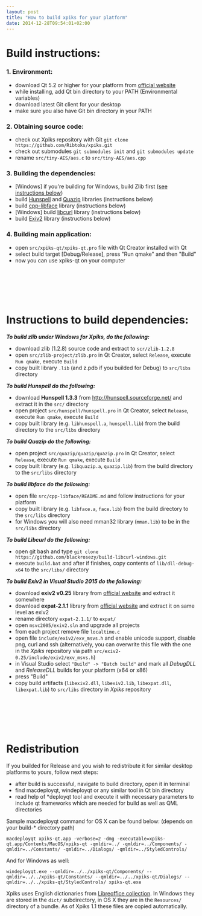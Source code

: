 ```yaml
---
layout: post
title: "How to build xpiks for your platform"
date: 2014-12-28T09:54:01+02:00
---
```


# Build instructions:

### 1. Environment:

- download Qt 5.2 or higher for your platform from <a href="http://qt.io/">official website</a>
- while installing, add Qt bin directory to your PATH (Environmental variables)
- download latest Git client for your desktop
- make sure you also have Git bin directory in your PATH

### 2. Obtaining source code:

- check out Xpiks repository with Git `git clone https://github.com/Ribtoks/xpiks.git`
- check out submodules `git submodules init` and `git submodules update`
- rename `src/tiny-AES/aes.c` to `src/tiny-AES/aes.cpp`

### 3. Building the dependencies:

- <span class="gray">[Windows]</span> if you're building for Windows, build Zlib first (<a href="#zlib">see instructions below</a>)
- build <a href="#hunspell">Hunspell</a> and <a href="#quazip">Quazip</a> libraries (instructions below)
- build <a href="#libface">cpp-libface</a> library (instructions below)
- <span class="gray">[Windows]</span> build <a href="#libcurl">libcurl</a> library (instructions below)
- build <a href="#exiv2">Exiv2</a> library (instructions below)

### 4. Building main application:

- open `src/xpiks-qt/xpiks-qt.pro` file with Qt Creator installed with Qt
- select build target [Debug/Release], press "Run qmake" and then "Build"
- now you can use xpiks-qt on your computer

&nbsp;

&nbsp;

&nbsp;

# Instructions to build dependencies:

***<span id="zlib">To build zlib under Windows for Xpiks, do the following:</span>***

- download zlib (1.2.8) source code and extract to `scr/zlib-1.2.8`
- open `src/zlib-project/zlib.pro` in Qt Creator, select `Release`, execute `Run qmake`, execute `Build`
- copy built library `.lib` (and z.pdb if you builded for Debug) to `src/libs` directory

***<span id="hunspell">To build Hunspell do the following:</span>***

- download **Hunspell 1.3.3** from http://hunspell.sourceforge.net/ and extract it in the `src/` directory
- open project `src/hunspell/hunspell.pro` in Qt Creator, select `Release`, execute `Run qmake`, execute `Build`
- copy built library (e.g. `libhunspell.a`, `hunspell.lib`) from the build directory to the `src/libs` directory

***<span id="quazip">To build Quazip do the following:</span>***

- open project `src/quazip/quazip/quazip.pro` in Qt Creator, select `Release`, execute `Run qmake`, execute `Build`
- copy built library (e.g. `libquazip.a`, `quazip.lib`) from the build directory to the `src/libs` directory

***<span id="libface">To build libface do the following:</span>***

- open file `src/cpp-libface/README.md` and follow instructions for your platform
- copy built library (e.g. `libface.a`, `face.lib`) from the build directory to the `src/libs` directory
- for Windows you will also need mman32 library (`mman.lib`) to be in the `src/libs` directory

***<span id="libcurl">To build Libcurl do the following:</span>***

- open git bash and type `git clone https://github.com/blackrosezy/build-libcurl-windows.git`
- execute `build.bat` and after if finishes, copy contents of `lib/dll-debug-x64` to the `src/libs/` directory

***<span id="exiv2">To build Exiv2 in Visual Studio 2015 do the following:</span>***

- download **exiv2 v0.25** library from <a href="http://www.exiv2.org/" target="_blanc">official website</a> and extract it somewhere
- download **expat-2.1.1** library from <a href="https://sourceforge.net/projects/expat/">official website</a> and extract it on same level as exiv2
- rename directory `expat-2.1.1/` to `expat/`
- open `msvc2005/exiv2.sln` and upgrade all projects
- from each project remove file `localtime.c`
- open file `include/exiv2/exv_msvs.h` and enable unicode support, disable png, curl and ssh (alternatively, you can overwrite this file with the one in the _Xpiks_ repository via path `src/exiv2-0.25/include/exiv2/exv_msvs.h`)
- in Visual Studio select `"Build" -> "Batch build"` and mark all _DebugDLL_ and _ReleaseDLL_ builds for your platform (x64 or x86)
- press "Build"
- copy build artifacts (`libexiv2.dll`, `libexiv2.lib`, `libexpat.dll`, `libexpat.lib`) to `src/libs` directory in _Xpiks_ repository

&nbsp;

&nbsp;

&nbsp;

# Redistribution

If you builded for Release and you wish to redistribute it for similar desktop platforms to yours, follow next steps:

- after build is successful, navigate to build directory, open it in terminal
- find macdeployqt, windeployqt or any similar tool in Qt bin directory
- read help of *deployqt tool and execute it with necessary parameters to include qt frameworks which are needed for build as well as QML directories

Sample macdeployqt command for OS X can be found below: (depends on your build-* directory path)

`macdeployqt xpiks-qt.app -verbose=2 -dmg -executable=xpiks-qt.app/Contents/MacOS/xpiks-qt -qmldir=../ -qmldir=../Components/ -qmldir=../Constants/ -qmldir=../Dialogs/ -qmldir=../StyledControls/`

And for Windows as well:

`windeployqt.exe --qmldir=../../xpiks-qt/Components/ --qmldir=../../xpiks-qt/Constants/ --qmldir=../../xpiks-qt/Dialogs/ --qmldir=../../xpiks-qt/StyledControls/ xpiks-qt.exe`

Xpiks uses English dictionaries from [Libreoffice collection](http://cgit.freedesktop.org/libreoffice/dictionaries/tree/). In Windows they are stored in the `dict/` subdirectory, in OS X they are in the `Resources/` directory of a bundle. As of Xpiks 1.1 these files are copied automatically.

